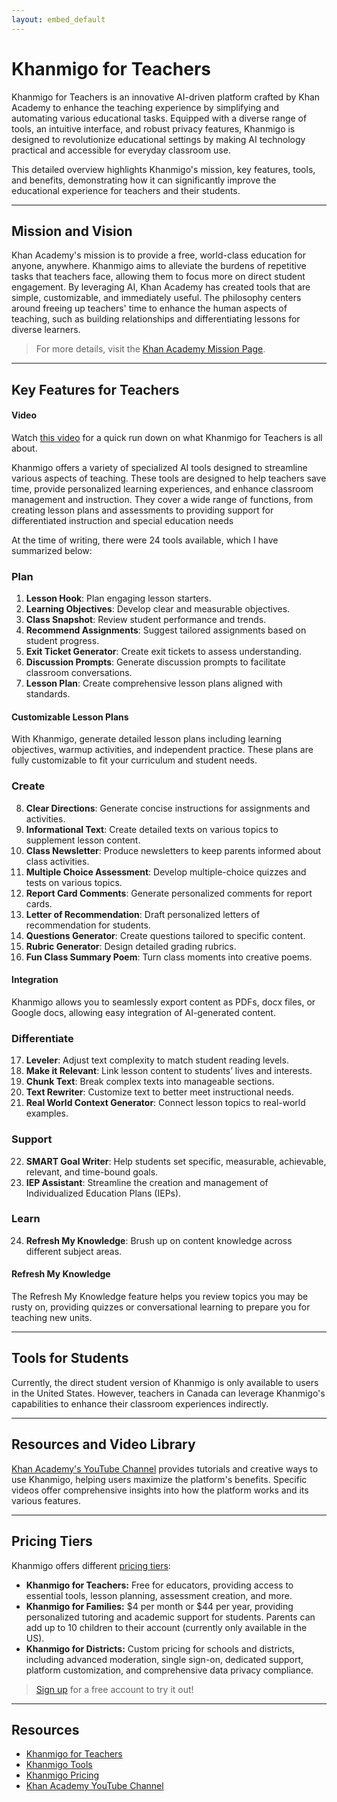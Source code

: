 ```yaml
---
layout: embed_default
---
```


# Khanmigo for Teachers

Khanmigo for Teachers is an innovative AI-driven platform crafted by Khan Academy to enhance the teaching experience by simplifying and automating various educational tasks. Equipped with a diverse range of tools, an intuitive interface, and robust privacy features, Khanmigo is designed to revolutionize educational settings by making AI technology practical and accessible for everyday classroom use.

This detailed overview highlights Khanmigo's mission, key features, tools, and benefits, demonstrating how it can significantly improve the educational experience for teachers and their students.

* * *

## Mission and Vision

Khan Academy's mission is to provide a free, world-class education for anyone, anywhere. Khanmigo aims to alleviate the burdens of repetitive tasks that teachers face, allowing them to focus more on direct student engagement. By leveraging AI, Khan Academy has created tools that are simple, customizable, and immediately useful. The philosophy centers around freeing up teachers' time to enhance the human aspects of teaching, such as building relationships and differentiating lessons for diverse learners.

> For more details, visit the [Khan Academy Mission Page](https://www.khanacademy.org/about#:~:text=Our%20mission%20is%20to%20provide%20a%20free%2C%20world%2Dclass%20education,Donate%20or%20volunteer%20today!).

* * *

## Key Features for Teachers

<div class="alert alert-block alert-success">
  <h4>Video</h4>
  <p>Watch <a href="https://www.youtube.com/watch?v=PInbNdxH39w" target="_blank">this video</a> for a quick run down on what Khanmigo for Teachers is all about.</p>
</div>

Khanmigo offers a variety of specialized AI tools designed to streamline various aspects of teaching. These tools are designed to help teachers save time, provide personalized learning experiences, and enhance classroom management and instruction. They cover a wide range of functions, from creating lesson plans and assessments to providing support for differentiated instruction and special education needs 

At the time of writing, there were 24 tools available, which I have summarized below:

### Plan
1. **Lesson Hook**: Plan engaging lesson starters.
2. **Learning Objectives**: Develop clear and measurable objectives.
3. **Class Snapshot**: Review student performance and trends.
4. **Recommend Assignments**: Suggest tailored assignments based on student progress.
5. **Exit Ticket Generator**: Create exit tickets to assess understanding.
6. **Discussion Prompts**: Generate discussion prompts to facilitate classroom conversations.
7. **Lesson Plan**: Create comprehensive lesson plans aligned with standards.

<div class="alert alert-block alert-info">
<h4>Customizable Lesson Plans</h4>
<p>With Khanmigo, generate detailed lesson plans including learning objectives, warmup activities, and independent practice. These plans are fully customizable to fit your curriculum and student needs.</p>
</div>

### Create
8. **Clear Directions**: Generate concise instructions for assignments and activities.
9. **Informational Text**: Create detailed texts on various topics to supplement lesson content.
10. **Class Newsletter**: Produce newsletters to keep parents informed about class activities.
11. **Multiple Choice Assessment**: Develop multiple-choice quizzes and tests on various topics.
12. **Report Card Comments**: Generate personalized comments for report cards.
13. **Letter of Recommendation**: Draft personalized letters of recommendation for students.
14. **Questions Generator**: Create questions tailored to specific content.
15. **Rubric Generator**: Design detailed grading rubrics.
16. **Fun Class Summary Poem**: Turn class moments into creative poems.

<div class="alert alert-block alert-info">
<h4>Integration</h4> 
<p>Khanmigo allows you to seamlessly export content as PDFs, docx files, or Google docs, allowing easy integration of AI-generated content.</p>
</div>

### Differentiate
17. **Leveler**: Adjust text complexity to match student reading levels.
18. **Make it Relevant**: Link lesson content to students’ lives and interests.
19. **Chunk Text**: Break complex texts into manageable sections.
20. **Text Rewriter**: Customize text to better meet instructional needs.
21. **Real World Context Generator**: Connect lesson topics to real-world examples.

### Support
22. **SMART Goal Writer**: Help students set specific, measurable, achievable, relevant, and time-bound goals.
23. **IEP Assistant**: Streamline the creation and management of Individualized Education Plans (IEPs).

### Learn
24. **Refresh My Knowledge**: Brush up on content knowledge across different subject areas.

<div class="alert alert-block alert-info">
<h4>Refresh My Knowledge</h4>
<p>The Refresh My Knowledge feature helps you review topics you may be rusty on, providing quizzes or conversational learning to prepare you for teaching new units.</p>
</div>

* * *

## Tools for Students

Currently, the direct student version of Khanmigo is only available to users in the United States. However, teachers in Canada can leverage Khanmigo's capabilities to enhance their classroom experiences indirectly.

* * *

## Resources and Video Library

[Khan Academy's YouTube Channel](https://www.youtube.com/@khanacademy) provides tutorials and creative ways to use Khanmigo, helping users maximize the platform's benefits. Specific videos offer comprehensive insights into how the platform works and its various features.

* * *

## Pricing Tiers

Khanmigo offers different [pricing tiers](https://www.khanmigo.ai/pricing):

- **Khanmigo for Teachers:** Free for educators, providing access to essential tools, lesson planning, assessment creation, and more.
- **Khanmigo for Families:** $4 per month or $44 per year, providing personalized tutoring and academic support for students. Parents can add up to 10 children to their account (currently only available in the US).
- **Khanmigo for Districts:** Custom pricing for schools and districts, including advanced moderation, single sign-on, dedicated support, platform customization, and comprehensive data privacy compliance.

> [Sign up](https://www.khanmigo.ai/signup) for a free account to try it out!

* * *

## Resources

- [Khanmigo for Teachers](https://www.khanmigo.ai/teachers)
- [Khanmigo Tools](https://support.khanacademy.org/hc/en-us/articles/14799047733645-What-teacher-tools-are-available-on-Khanmigo)
- [Khanmigo Pricing](https://www.khanmigo.ai/pricing)
- [Khan Academy YouTube Channel](https://www.youtube.com/@khanacademy)